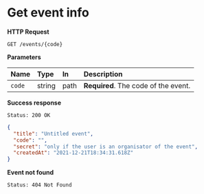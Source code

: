 # Get event info

**HTTP Request**

`GET /events/{code}`

**Parameters**

| Name | Type | In | Description |
| :-- | :-- | :-- | :-- |
| `code` | string | path | **Required**. The code of the event. |

**Success response**

```
Status: 200 OK
```

```json
{
  "title": "Untitled event",
  "code": "",
  "secret": "only if the user is an organisator of the event",
  "createdAt": "2021-12-21T18:34:31.618Z"
}
```

**Event not found**

```
Status: 404 Not Found
```